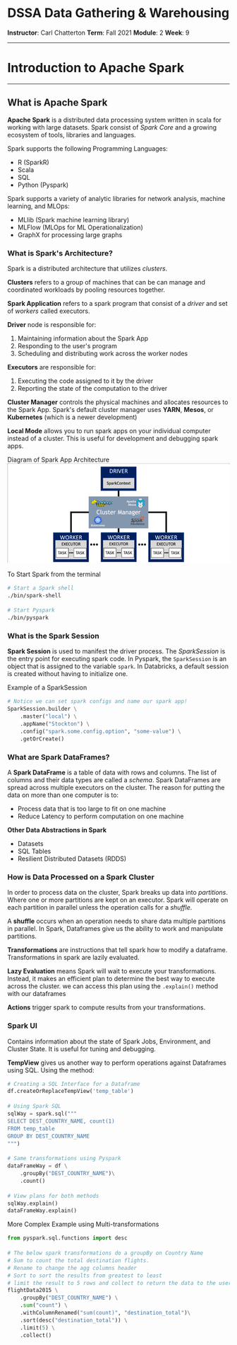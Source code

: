 # DSSA Data Gathering & Warehousing
**Instructor**: Carl Chatterton
**Term**: Fall 2021
**Module**: 2
**Week**: 9

---
# Introduction to Apache Spark

---

## What is Apache Spark

__Apache Spark__ is a distributed data processing system written in scala for working with large datasets. Spark consist of _Spark Core_ and a growing ecosystem of tools, libraries and languages. 

Spark supports the following Programming Languages:
* R (SparkR)
* Scala
* SQL
* Python (Pyspark)

Spark supports a variety of analytic libraries for network analysis, machine learning, and MLOps:
* MLlib (Spark machine learning library)
* MLFlow (MLOps for ML Operationalization)
* GraphX for processing large graphs


### What is Spark's Architecture?
Spark is a distributed architecture that utilizes _clusters_.

__Clusters__ refers to a group of machines that can be can manage and coordinated workloads by pooling resources together.

__Spark Application__ refers to a spark program that consist of a _driver_ and set of _workers_ called executors. 

__Driver__ node is responsible for:
1. Maintaining information about the Spark App
2. Responding to the user's program
3. Scheduling and distributing work across the worker nodes

__Executors__ are responsible for:
1. Executing the code assigned to it by the driver
2. Reporting the state of the computation to the driver

__Cluster Manager__ controls the physical machines and allocates resources to the Spark App. Spark's default cluster manager uses __YARN__, __Mesos__, or __Kubernetes__ (which is a newer development)

__Local Mode__ allows you to run spark apps on your individual computer instead of a cluster. This is useful for development and debugging spark apps. 

Diagram of Spark App Architecture
![img](/assets/img/Apache-Spark-architecture.png)


To Start Spark from the terminal
```bash
# Start a Spark shell
./bin/spark-shell

# Start Pyspark
./bin/pyspark
```

### What is the Spark Session

__Spark Session__ is used to manifest the driver process. The _SparkSession_ is the entry point for executing spark code. In Pyspark, the `SparkSession` is an object that is assigned to the variable `spark`. In Databricks, a default session is created without having to initialize one. 

Example of a SparkSession 
```python
# Notice we can set spark configs and name our spark app!
SparkSession.builder \
    .master("local") \
    .appName("Stockton") \
    .config("spark.some.config.option", "some-value") \
    .getOrCreate()
```

### What are Spark DataFrames?

A __Spark DataFrame__ is a table of data with rows and columns. The list of columns and their data types are called a _schema_.  Spark DataFrames are spread across multiple executors on the cluster. The reason for putting the data on more than one computer is to:
- Process data that is too large to fit on one machine
- Reduce Latency to perform computation on one machine

__Other Data Abstractions in Spark__ 
- Datasets
- SQL Tables
- Resilient Distributed Datasets (RDDS)

### How is Data Processed on a Spark Cluster

In order to process data on the cluster, Spark breaks up data into _partitions_. Where one or more partitions are kept on an executor. Spark will operate on each partition in parallel unless the operation calls for a _shuffle_. 

A __shuffle__ occurs when an operation needs to share data multiple partitions in parallel. In Spark, Dataframes give us the ability to work and manipulate partitions.

__Transformations__ are instructions that tell spark how to modify a dataframe. Transformations in spark are lazily evaluated.

__Lazy Evaluation__ means Spark will wait to execute your transformations. Instead, it makes an efficient plan to determine the best way to execute across the cluster. we can access this plan using the `.explain()` method with our dataframes

__Actions__ trigger spark to compute results from your transformations. 


### Spark UI
Contains information about the state of Spark Jobs, Environment, and Cluster State. It is useful for tuning and debugging.

__TempView__ gives us another way to perform operations against Dataframes using SQL. Using the method:

```python
# Creating a SQL Interface for a Dataframe
df.createOrReplaceTempView('temp_table') 

# Using Spark SQL
sqlWay = spark.sql("""
SELECT DEST_COUNTRY_NAME, count(1)
FROM temp_table
GROUP BY DEST_COUNTRY_NAME
""")

# Same transformations using Pyspark
dataFrameWay = df \
    .groupBy("DEST_COUNTRY_NAME")\
    .count()

# View plans for both methods
sqlWay.explain()
dataFrameWay.explain()
``` 

More Complex Example using Multi-transformations
```python
from pyspark.sql.functions import desc

# The below spark transformations do a groupBy on Country Name
# Sum to count the total destination flights.
# Rename to change the agg columns header
# Sort to sort the results from greatest to least 
# limit the result to 5 rows and collect to return the data to the user 
flightData2015 \
    .groupBy("DEST_COUNTRY_NAME") \
    .sum("count") \
    .withColumnRenamed("sum(count)", "destination_total")\
    .sort(desc("destination_total")) \
    .limit(5) \
    .collect()
```

